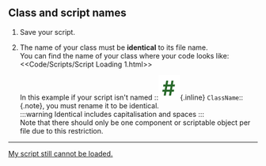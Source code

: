 ## Class and script names

1. Save your script.
2. The name of your class must be **identical** to its file name.  
   You can find the name of your class where your code looks like:  
   <<Code/Scripts/Script Loading 1.html>>

    In this example if your script isn't named ::![Script Icon](script-icon.svg){.inline} `ClassName`::{.note}, you must rename it to be identical.  
   :::warning
   Identical includes capitalisation and spaces
   :::  
   Note that there should only be one component or scriptable object per file due to this restriction.  

---  
[My script still cannot be loaded.](Console%20Errors.md)
